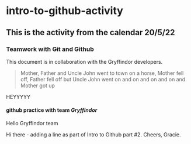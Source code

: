 # intro-to-github-activity
## This is the activity from the calendar 20/5/22

### Teamwork with Git and Github
This document is in collaboration with the Gryffindor developers.


> Mother, Father and Uncle John went to town on a horse, Mother fell off, Father fell off but Uncle John went on and on and on and on
> and Mother got up 

HEYYYYY

#### github practice with team ***Gryffindor***
Hello Gryffindor team

Hi there - adding a line as part of Intro to Github part #2.  Cheers, Gracie.
